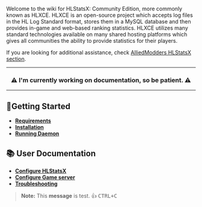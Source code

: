 Welcome to the wiki for HLStatsX: Community Edition, more commonly known as HLXCE. HLXCE is an open-source project which accepts log files in the HL Log Standard format, stores them in a MySQL database and then provides in-game and web-based ranking statistics. HLXCE utilizes many standard technologies available on many shared hosting platforms which gives all communities the ability to provide statistics for their players.

If you are looking for additional assistance, check [AlliedModders HLStatsX section](https://forums.alliedmods.net/forumdisplay.php?f=156).

---

<h3 align="center">⚠️ I'm currently working on documentation, so be patient. ⚠️</h3>

---

## 🚀Getting Started
- [**Requirements**](https://github.com/NomisCZ/hlstatsx-community-edition/wiki/Requirements)
- [**Installation**](https://github.com/NomisCZ/hlstatsx-community-edition/wiki/Installation)
- [**Running Daemon**](https://github.com/NomisCZ/hlstatsx-community-edition/wiki/Running-Daemon)

## 📚 User Documentation
- [**Configure HLStatsX**](https://github.com/NomisCZ/hlstatsx-community-edition/wiki/general)
- [**Configure Game server**](https://github.com/NomisCZ/hlstatsx-community-edition/wiki/general)
- [**Troubleshooting**](https://github.com/NomisCZ/hlstatsx-community-edition/wiki/general)

> **Note:** This **message** is test.
👍 
<kbd>CTRL+C</kbd>


